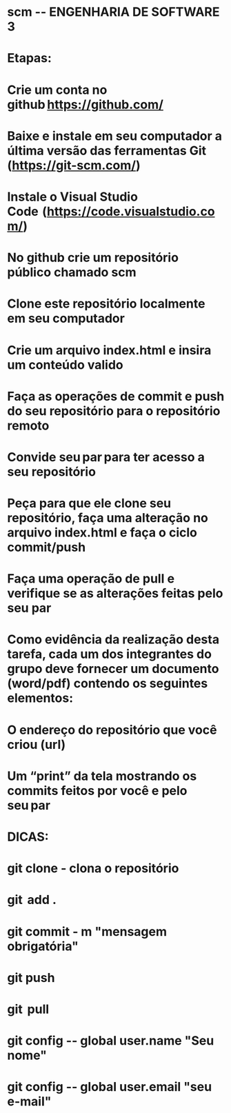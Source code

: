 # scm -- ENGENHARIA DE SOFTWARE 3

# Etapas: 

# Crie um conta no github https://github.com/  
# Baixe e instale em seu computador a última versão das ferramentas Git (https://git-scm.com/)  
# Instale o Visual Studio Code  (https://code.visualstudio.com/)  
# No github crie um repositório público chamado scm  
# Clone este repositório localmente em seu computador  
# Crie um arquivo index.html e insira um conteúdo valido  
# Faça as operações de commit e push do seu repositório para o repositório remoto  
# Convide seu par para ter acesso a seu repositório  
# Peça para que ele clone seu repositório, faça uma alteração no arquivo index.html e faça o ciclo commit/push  
# Faça uma operação de pull e verifique se as alterações feitas pelo seu par  

# Como evidência da realização desta tarefa, cada um dos integrantes do grupo deve fornecer um documento (word/pdf) contendo os seguintes elementos: 
# O endereço do repositório que você criou (url) 
# Um “print” da tela mostrando os commits feitos por você e pelo seu par  

 # DICAS:  

# git clone - clona o repositório  
# git  add .     
# git commit - m "mensagem obrigatória"  
# git push    
# git  pull   

 
# git config -- global user.name "Seu nome"  
# git config -- global user.email "seu e-mail"  